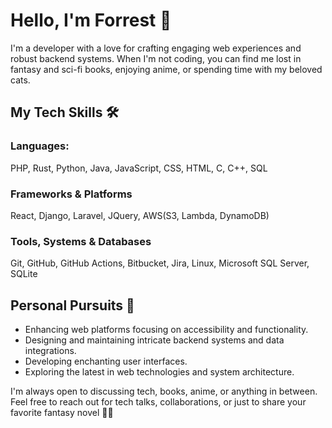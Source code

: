 # Hello, I'm Forrest 👋

I'm a developer with a love for crafting engaging web experiences and robust backend systems. When I'm not coding, you can find me lost in fantasy and sci-fi books, enjoying anime, or spending time with my beloved cats.

## My Tech Skills 🛠️
### Languages: 
PHP, Rust, Python, Java, JavaScript, CSS, HTML, C, C++, SQL
### Frameworks & Platforms
React, Django, Laravel, JQuery, AWS(S3, Lambda, DynamoDB)
### Tools, Systems & Databases
Git, GitHub, GitHub Actions, Bitbucket, Jira, Linux, Microsoft SQL Server, SQLite

## Personal Pursuits 🚀
- Enhancing web platforms focusing on accessibility and functionality.
- Designing and maintaining intricate backend systems and data integrations.
- Developing enchanting user interfaces.
- Exploring the latest in web technologies and system architecture.

I'm always open to discussing tech, books, anime, or anything in between. Feel free to reach out for tech talks, collaborations, or just to share your favorite fantasy novel 🏳️‍🌈
